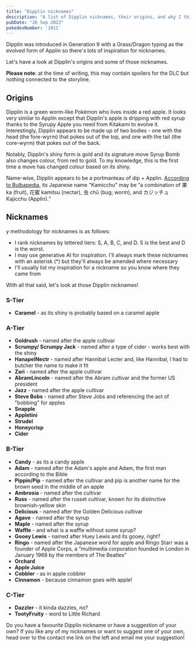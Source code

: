 ```yaml
---
title: "Dipplin nicknames"
description: "A list of Dipplin nicknames, their origins, and why I think they're cool."
pubDate: "26 Sep 2023"
pokedexNumber: '1011'
---
```


Dipplin was introduced in Generation 9 with a Grass/Dragon typing as the evolved form of Applin so there's lots of inspiration for nicknames.

Let's have a look at Dipplin's origins and some of those nicknames.

**Please note**: at the time of writing, this may contain spoilers for the DLC but nothing connected to the storyline.

## Origins

Dipplin is a green worm-like Pokémon who lives inside a red apple. It looks very similar to Applin except that Dipplin's apple is dripping with red syrup thanks to the Syrupy Apple you need from Kitakami to evolve it. Interestingly, Dipplin appears to be made up of two bodies - one with the head (the fore-wyrm) that pokes out of the top, and one with the tail (the core-wyrm) that pokes out of the back.

Notably, Dipplin's shiny form is gold and its signature move Syrup Bomb also changes colour, from red to gold. To my knowledge, this is the first time a move has changed colour based on its shiny.

Name-wise, Dipplin appears to be a portmanteau of dip + Applin. [According to Bulbapedia](https://bulbapedia.bulbagarden.net/wiki/Dipplin_(Pok%C3%A9mon)#Name_origin), its Japanese name "Kamicchu" may be <q cite="https://bulbapedia.bulbagarden.net/wiki/Dipplin_(Pok%C3%A9mon)#Name_origin">a combination of 果 ka (fruit), 花蜜 kamitsu (nectar), 虫 chū (bug; worm), and カジッチュ Kajicchu (Applin).</q>

## Nicknames

y methodology for nicknames is as follows:

* I rank nicknames by lettered tiers: S, A, B, C, and D. S is the best and D is the worst.
* I may use generative AI for inspiration. I'll always mark these nicknames with an asterisk (\*) but they'll always be amended where necessary
* I'll usually list my inspiration for a nickname so you know where they came from

With all that said, let's look at those Dipplin nicknames!

### S-Tier

* **Caramel** - as its shiny is probably based on a caramel apple

### A-Tier

* **Goldrush** - named after the apple cultivar
* **Scrumpy/ Scrumpy Jack** - named after a type of cider - works best with the shiny
* **HanapelNectr** - named after Hannibal Lecter and, like Hannibal, I had to butcher the name to make it fit
* **Zari** - named after the apple cultivar
* **AbramLincoln** - named after the Abram cultivar and the former US president
* **Jazz** - named after the apple cultivar
* **Steve Bobs** - named after Steve Jobs and referencing the act of "bobbing" for apples
* **Snapple**
* **Appletini**
* **Strudel**
* **Honeycrisp**
* **Cider**

### B-Tier

* **Candy** - as its a candy apple
* **Adam** - named after the Adam's apple and Adam, the first man according to the Bible
* **Pippin/Pip** - named after the cultivar and pip is another name for the brown seed in the middle of an apple
* **Ambrosia** - named after the cultivar
* **Russ** - named after the russet cultivar, known for its distinctive brownish-yellow skin
* **Delicious** - named after the Golden Delicious cultivar
* **Agave** - named after the syrup
* **Maple** - named after the syrup
* **Waffle** - and what is a waffle without some syrup?
* **Gooey Lewis** - named after Huey Lewis and its gooey, right?
* **Ringo** - named after the Japanese word for apple and Ringo Starr was a founder of Apple Corps, a <q cite="https://en.wikipedia.org/wiki/Apple_Corps">multimedia corporation founded in London in January 1968 by the members of The Beatles</q>
* **Orchard**
* **Apple Juice**
* **Cobbler** - as in apple cobbler
* **Cinnamon** - because cinnamon goes with apple!

### C-Tier

* **Dazzler** - it kinda dazzles, no?
* **TootyFruity** - word to Little Richard

Do you have a favourite Dipplin nickname or have a suggestion of your own? If you like any of my nicknames or want to suggest one of your own, head over to the contact me link on the left and email me your suggestion!